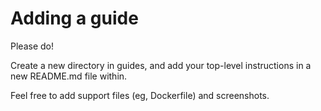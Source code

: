 # Adding a guide

Please do! 

Create a new directory in guides, and add your top-level instructions in a new README.md file within. 

Feel free to add support files (eg, Dockerfile) and screenshots.  

